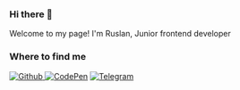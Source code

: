 ### Hi there 👋

Welcome to my page!
I'm Ruslan, Junior frontend developer
<h3>Where to find me</h3>
<p><a href="https://github.com/ruslan9090" target="_blank"><img alt="Github" src="https://img.shields.io/badge/GitHub-%2312100E.svg?&style=for-the-badge&logo=Github&logoColor=white" />
<a href="https://codepen.io/ruslan_veliev" target="_blank"><img alt="CodePen" src="https://img.shields.io/badge/CodePen-%2312100E.svg?&style=for-the-badge&logo=CodePen&logoColor=white" /></a> 
<a href="https://telegram.org/@RuslanV90" target="_blank"><img alt="Telegram" src="https://img.shields.io/badge/Telegram-%26A5E4.svg?&style=for-the-badge&logo=Telegram&logoColor=white" /></a>
</p>
